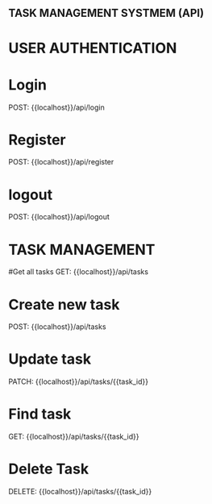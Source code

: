 ## TASK MANAGEMENT SYSTMEM (API)

# USER AUTHENTICATION

# Login
POST: {{localhost}}/api/login

# Register
POST: {{localhost}}/api/register

# logout
POST: {{localhost}}/api/logout

# TASK MANAGEMENT

#Get all tasks
GET: {{localhost}}/api/tasks

# Create new task
POST: {{localhost}}/api/tasks

# Update task
PATCH: {{localhost}}/api/tasks/{{task_id}}

# Find task
GET: {{localhost}}/api/tasks/{{task_id}}

# Delete Task
DELETE: {{localhost}}/api/tasks/{{task_id}}
